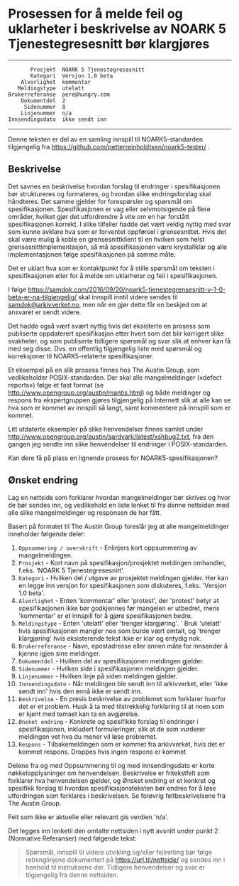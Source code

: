 Prosessen for å melde feil og uklarheter i beskrivelse av NOARK 5 Tjenestegresesnitt bør klargjøres
===================================================================================================

 ------------------  ---------------------------------
           Prosjekt  NOARK 5 Tjenestegresesnitt
           Kategori  Versjon 1.0 beta
        Alvorlighet  kommentar
       Meldingstype  utelatt
    Brukerreferanse  pere@hungry.com
        Dokumentdel  2
         Sidenummer  8
        Linjenummer  n/a
    Innsendingsdato  ikke sendt inn
 ------------------  ---------------------------------

Denne teksten er del av en samling innspill til NOARK5-standarden
tilgjengelig fra https://github.com/petterreinholdtsen/noark5-tester/ .

Beskrivelse
-----------

Det savnes en beskrivelse hvordan forslag til endringer i
spesifikasjonen bør struktureres og formateres, og hvordan slike
endringsforslag skal håndteres.  Det samme gjelder for forespørsler og
spørsmål om spesifikasjonen.  Spesifikasjonen er vag eller
selvmotsigende på flere områder, hvilket gjør det utfordrendre å vite
om en har forstått spesifikasjonen korrekt.  I slike tilfeller hadde
det vært veldig nyttig med svar som kunne avklare hva som er forventet
oppførsel i grensesnittet.  Hvis det skal være mulig å koble en
grensesnittklient til en hvilken som helst grensesnittimplementasjon,
så må spesifikasjonen være krystallklar og alle implementasjonen følge
spesifikasjonen på samme måte.

Det er uklart hva som er kontaktpunkt for å stille spørsmål om teksten
i spesifikasjonen eller for å melde om uklarheter og feil i
spesifikasjonen.

I følge
https://samdok.com/2016/09/20/noark5-tjenestegrensesnitt-v-1-0-beta-er-na-tilgjengelig/
skal innspill inntil videre sendes til samdok@arkivverket.no, men når
en gjør dette får en beskjed om at ansvaret er sendt videre.

Det hadde også vært svært nyttig hvis det eksisterte en prosess som
publiserte oppdaterert spesifikasjon etter hvert som det blir
korrigert slike svakheter, og som publiserte tidligere spørsmål og
svar slik at enhver kan få med seg disse.  Dvs. en offentlig
tilgjengelig liste med spørsmål og korreksjoner til NOARK5-relaterte
spesifikasjoner.

Et eksempel på en slik prosess finnes hos The Austin Group, som
vedlikeholder POSIX-standarden.  Der skal alle mangelmeldinger
(«defect reports») følge et fast format (se
http://www.opengroup.org/austin/mantis.html) og både meldinger og
respons fra ekspertgruppen gjøres tilgjengelig på Internett slik at
alle kan se hva som er kommet av innspill så langt, samt kommentere på
innspill som er kommet.

Litt utdaterte eksempler på slike henvendelser finnes samlet under
http://www.opengroup.org/austin/aardvark/latest/xshbug2.txt, fra den
gangen jeg sendte inn slike henvendelser til endringer i
POSIX-standarden.

Kan dere få på plass en lignende prosess for NOARK5-spesifikasjonen?

Ønsket endring
--------------

Lag en nettside som forklarer hvordan mangelmeldinger bør skrives og
hvor de bør sendes inn, og vedlikehold en liste lenket til fra denne
nettsiden med alle slike mangelmeldinger og responsen de har fått.

Basert på formatet til The Austin Group foreslår jeg at alle
mangelmeldinger inneholder følgende deler:

 1. `Oppsummering / overskrift` - Enlinjers kort oppsummering av
    mangelmeldingen.
 1. `Prosjekt` - Kort navn på spesifikasjon/prosjektet meldingen
    omhandler, f.eks. 'NOARK 5 Tjenestegresesnitt'.
 1. `Kategori` - Hvilken del / utgave av prosjektet meldingen gjelder.
    Her kan en legge inn versjon for spesifikasjonen som diskuteres,
    f.eks. 'Versjon 1.0 beta'.
 1. `Alvorlighet` - Enten 'kommentar' eller 'protest', der 'protest'
    betyr at spesifikasjonen ikke bør godkjennes før mangelen er
    utbedret, mens 'kommentar' er et innspill for å gjøre
    spesifikasjonen bedre.
 1. `Meldingstype` - Enten 'utelatt' eller 'trenger klargjøring'. ` Bruk
    'utelatt' hvis spesifikasjonen mangler noe som burde vært omtalt,
    og 'trenger klargjøring' hvis eksisterende tekst ikke er klar og
    entydig nok.
 1. `Brukerreferanse` - Navn, epostadresse eller annen måte for
    innsender å kjenne igjen sine meldinger.
 1. `Dokumentdel` - Hvilken del av spesifikasjonen meldingen gjelder.
 1. `Sidenummer` - Hvilken side i spesifikasjonen meldingen gjelder.
 1. `Linjenummer` - Hvilken linje på siden meldingen gjelder.
 1. `Innsendingsdato` - Når meldingen ble sendt inn til arkivverket,
    eller 'ikke sendt inn' hvis den ennå ikke er sendt inn.
 1. `Beskrivelse` - En presis beskrivelse av problemet som forklarer
    hvorfor det er et problem.  Husk å ta med tilstrekkelig forklaring
    til at noen som er kjent med temaet kan ta en avgjørelse.
 1. `Ønsket endring` - Konkrete og spesifikke forslag til endringer i
    spesifikasjonen, inkludert formuleringer, slik at de som vurderer
    meldingen vet hva du mener vil løse problemet.
 1. `Respons` - Tilbakemeldingen som er kommet fra arkivverket, hvis det
    er kommet respons.  Droppes hvis ingen respons er kommet

Delene fra og med Oppsummering til og med innsendingsdato er korte
nøkkelopplysninger om henvendelsen.  Beskrivelse er fritekstfelt som
forklarer hva henvendelsen gjelder, og Ønsket endring er et konkret og
spesifikk forslag til hvordan spesifikasjonsteksten bør endres for å
løse utfordringen som forklares i beskrivelsen.  Se forøvrig
feltbeskrivelsene fra The Austin Group.

Felt som ikke er aktuelle eller relevant gis verdien 'n/a'.

Det legges inn lenketil den omtalte nettsiden i nytt avsnitt under
punkt 2 (Normative Referanser) med følgende tekst:

> Spørsmål, innspill til videre utvikling og/eller feilretting bør
> følge retninglinjene dokumentert på https://url.til/nettside/ og
> sendes inn i henhold til instruksene der.  Tidligere henvendelser og
> svar er tilgjengelig fra denne nettsiden.
